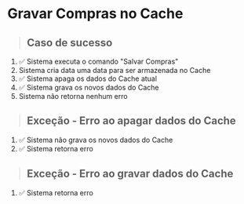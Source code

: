 # Gravar Compras no Cache

> ## Caso de sucesso

1. ✅ Sistema executa o comando "Salvar Compras"
2. Sistema cria data uma data para ser armazenada no Cache
3. ✅ Sistema apaga os dados do Cache atual
4. ✅ Sistema grava os novos dados do Cache
5. Sistema não retorna nenhum erro

> ## Exceção - Erro ao apagar dados do Cache

1. ✅ Sistema não grava os novos dados do Cache
2. ✅ Sistema retorna erro

> ## Exceção - Erro ao gravar dados do Cache

1. ✅ Sistema retorna erro
